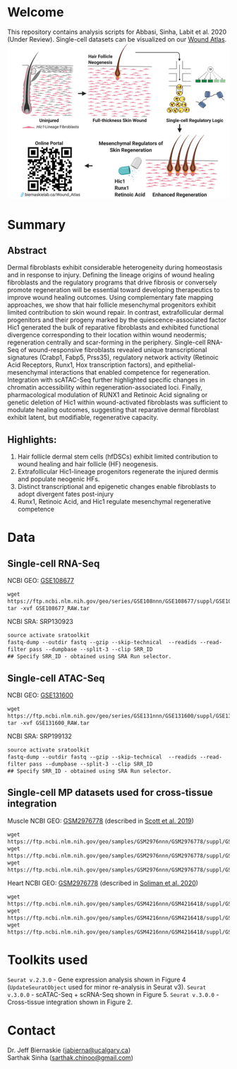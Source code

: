 # Welcome
This repository contains analysis scripts for Abbasi, Sinha, Labit et al. 2020 (Under Review). Single-cell datasets can be visualized on our [Wound Atlas](http://www.biernaskielab.ca/wound_atlas/).
![](images/2.%20Graphical%20Abstract.jpeg)

# Summary

## Abstract
Dermal fibroblasts exhibit considerable heterogeneity during homeostasis and in response to injury. Defining the lineage origins of wound healing fibroblasts and the regulatory programs that drive fibrosis or conversely promote regeneration will be essential toward developing therapeutics to improve wound healing outcomes. Using complementary fate mapping approaches, we show that hair follicle mesenchymal progenitors exhibit limited contribution to skin wound repair.  In contrast, extrafollicular dermal progenitors and their progeny marked by the quiescence-associated factor Hic1 generated the bulk of reparative fibroblasts and exhibited functional divergence corresponding to their location within wound neodermis; regeneration centrally and scar-forming in the periphery. Single-cell RNA-Seq of wound-responsive fibroblasts revealed unique transcriptional signatures (Crabp1, Fabp5, Prss35), regulatory network activity (Retinoic Acid Receptors, Runx1, Hox transcription factors), and epithelial-mesenchymal interactions that enabled competence for regeneration. Integration with scATAC-Seq further highlighted specific changes in chromatin accessibility within regeneration-associated loci. Finally, pharmacological modulation of RUNX1 and Retinoic Acid signaling or genetic deletion of Hic1 within wound-activated fibroblasts was sufficient to modulate healing outcomes, suggesting that reparative dermal fibroblast exhibit latent, but modifiable, regenerative capacity.

## Highlights:
1. Hair follicle dermal stem cells (hfDSCs) exhibit limited contribution to wound healing and hair follicle (HF) neogenesis.
2. Extrafollicular Hic1-lineage progenitors regenerate the injured dermis and populate neogenic HFs.
3. Distinct transcriptional and epigenetic changes enable fibroblasts to adopt divergent fates post-injury
4. Runx1, Retinoic Acid, and Hic1 regulate mesenchymal regenerative competence

# Data

## Single-cell RNA-Seq
NCBI GEO: [GSE108677](https://www.ncbi.nlm.nih.gov/geo/query/acc.cgi?acc=GSE108677) <br/>
```
wget https://ftp.ncbi.nlm.nih.gov/geo/series/GSE108nnn/GSE108677/suppl/GSE108677_RAW.tar
tar -xvf GSE108677_RAW.tar
```
NCBI SRA: SRP130923 <br/>
```
source activate sratoolkit
fastq-dump --outdir fastq --gzip --skip-technical  --readids --read-filter pass --dumpbase --split-3 --clip SRR_ID
## Specify SRR_ID - obtained using SRA Run selector.
```

## Single-cell ATAC-Seq
NCBI GEO: [GSE131600](https://www.ncbi.nlm.nih.gov/geo/query/acc.cgi?acc=GSE131600) <br/>
```
wget https://ftp.ncbi.nlm.nih.gov/geo/series/GSE131nnn/GSE131600/suppl/GSE131600_RAW.tar
tar -xvf GSE131600_RAW.tar
```
NCBI SRA: SRP199132 <br/>
```
source activate sratoolkit
fastq-dump --outdir fastq --gzip --skip-technical  --readids --read-filter pass --dumpbase --split-3 --clip SRR_ID
## Specify SRR_ID - obtained using SRA Run selector.
```

## Single-cell MP datasets used for cross-tissue integration
Muscle NCBI GEO: [GSM2976778](https://www.ncbi.nlm.nih.gov/geo/query/acc.cgi?acc=GSM2976778) (described in [Scott et al. 2019](https://www.ncbi.nlm.nih.gov/pubmed/31809738))<br/>
```
wget https://ftp.ncbi.nlm.nih.gov/geo/samples/GSM2976nnn/GSM2976778/suppl/GSM2976778_qsnt_barcodes.tsv.gz
wget https://ftp.ncbi.nlm.nih.gov/geo/samples/GSM2976nnn/GSM2976778/suppl/GSM2976778_qsnt_genes.tsv.gz
wget https://ftp.ncbi.nlm.nih.gov/geo/samples/GSM2976nnn/GSM2976778/suppl/GSM2976778_qsnt_matrix.mtx.gz
```
Heart NCBI GEO: [GSM2976778](https://www.ncbi.nlm.nih.gov/geo/query/acc.cgi?acc=GSM2976778) (described in [Soliman et al. 2020](https://www.ncbi.nlm.nih.gov/pubmed/31978365))<br/>
```
wget https://ftp.ncbi.nlm.nih.gov/geo/samples/GSM4216nnn/GSM4216418/suppl/GSM4216418_Hic1tdTomato_undamaged_barcodes.tsv.gz
wget https://ftp.ncbi.nlm.nih.gov/geo/samples/GSM4216nnn/GSM4216418/suppl/GSM4216418_Hic1tdTomato_undamaged_genes.tsv.gz
wget https://ftp.ncbi.nlm.nih.gov/geo/samples/GSM4216nnn/GSM4216418/suppl/GSM4216418_Hic1tdTomato_undamaged_matrix.mtx.gz
```

# Toolkits used
`Seurat v.2.3.0` - Gene expression analysis shown in Figure 4 (`UpdateSeuratObject` used for minor re-analysis in Seurat v3).
`Seurat v.3.0.0` - scATAC-Seq + scRNA-Seq shown in Figure 5.
`Seurat v.3.0.0` - Cross-tissue integration shown in Figure 2.

# Contact
Dr. Jeff Biernaskie (jabierna@ucalgary.ca)<br/>
Sarthak Sinha (sarthak.chinoo@gmail.com)
